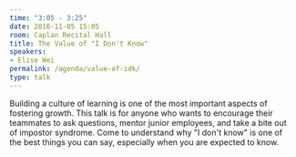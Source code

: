 ```yaml
---
time: "3:05 - 3:25"
date: 2016-11-05 15:05
room: Caplan Recital Hall
title: The Value of "I Don't Know"
speakers:
- Elise Wei
permalink: /agenda/value-of-idk/
type: talk
---
```


Building a culture of learning is one of the most important aspects of fostering growth. This talk is for anyone who wants to encourage their teammates to ask questions, mentor junior employees, and take a bite out of impostor syndrome. Come to understand why "I don't know" is one of the best things you can say, especially when you are expected to know.